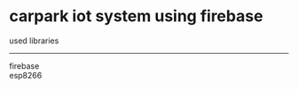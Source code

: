 # carpark iot system using firebase

used libraries
<br><hr>
<a src = "https://github.com/FirebaseExtended/firebase-arduino"> firebase </a><br>
<a src = "https://github.com/esp8266/Arduino/releases"> esp8266 </a>

